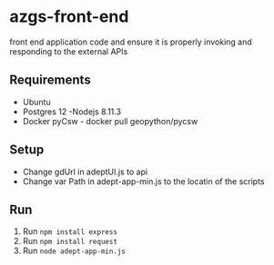 # azgs-front-end
front end application code and ensure it is properly invoking and responding to the external APIs


## Requirements

* Ubuntu
* Postgres 12 -Nodejs 8.11.3
* Docker pyCsw - docker pull geopython/pycsw

## Setup 
* Change gdUrl in adeptUI.js to api 
* Change var Path in adept-app-min.js to the locatin of the scripts 

## Run
1.  Run `npm install express`
2. Run `npm install request`
3. Run `node adept-app-min.js`

